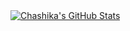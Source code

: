 <!-- ### Hi there 👋 -->

<a href="https://github.com/chashikajw/chashikajw">
  <img align="center" src="https://github-readme-stats.vercel.app/api?username=chashikajw&show_icons=true&line_height=27&count_private=true&title_color=067AC9&text_color=1d1f21&icon_color=2bbc8a&bg_color=ffffff" alt="Chashika's GitHub Stats" />
</a>

<!--
**chashikajw/chashikajw** is a ✨ _special_ ✨ repository because its `README.md` (this file) appears on your GitHub profile.

Here are some ideas to get you started:

- 🔭 I’m currently working on ...
- 🌱 I’m currently learning ...
- 👯 I’m looking to collaborate on ...
- 🤔 I’m looking for help with ...
- 💬 Ask me about ...
- 📫 How to reach me: ...
- 😄 Pronouns: ...
- ⚡ Fun fact: ...
-->
